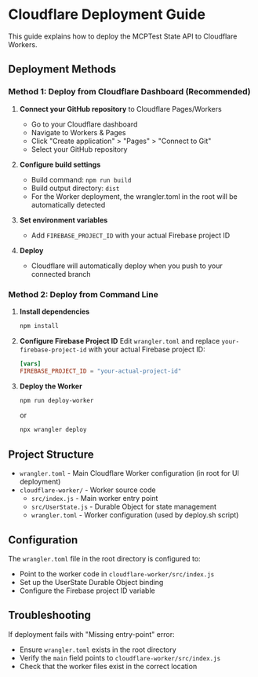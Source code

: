 # Cloudflare Deployment Guide

This guide explains how to deploy the MCPTest State API to Cloudflare Workers.

## Deployment Methods

### Method 1: Deploy from Cloudflare Dashboard (Recommended)

1. **Connect your GitHub repository** to Cloudflare Pages/Workers
   - Go to your Cloudflare dashboard
   - Navigate to Workers & Pages
   - Click "Create application" > "Pages" > "Connect to Git"
   - Select your GitHub repository

2. **Configure build settings**
   - Build command: `npm run build`
   - Build output directory: `dist`
   - For the Worker deployment, the wrangler.toml in the root will be automatically detected

3. **Set environment variables**
   - Add `FIREBASE_PROJECT_ID` with your actual Firebase project ID

4. **Deploy**
   - Cloudflare will automatically deploy when you push to your connected branch

### Method 2: Deploy from Command Line

1. **Install dependencies**
   ```bash
   npm install
   ```

2. **Configure Firebase Project ID**
   Edit `wrangler.toml` and replace `your-firebase-project-id` with your actual Firebase project ID:
   ```toml
   [vars]
   FIREBASE_PROJECT_ID = "your-actual-project-id"
   ```

3. **Deploy the Worker**
   ```bash
   npm run deploy-worker
   ```
   or
   ```bash
   npx wrangler deploy
   ```

## Project Structure

- `wrangler.toml` - Main Cloudflare Worker configuration (in root for UI deployment)
- `cloudflare-worker/` - Worker source code
  - `src/index.js` - Main worker entry point
  - `src/UserState.js` - Durable Object for state management
  - `wrangler.toml` - Worker configuration (used by deploy.sh script)

## Configuration

The `wrangler.toml` file in the root directory is configured to:
- Point to the worker code in `cloudflare-worker/src/index.js`
- Set up the UserState Durable Object binding
- Configure the Firebase project ID variable

## Troubleshooting

If deployment fails with "Missing entry-point" error:
- Ensure `wrangler.toml` exists in the root directory
- Verify the `main` field points to `cloudflare-worker/src/index.js`
- Check that the worker files exist in the correct location